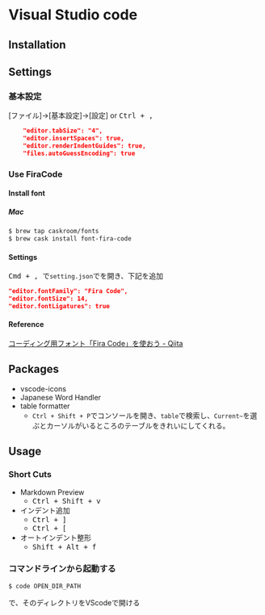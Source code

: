 # Visual Studio code
## Installation

## Settings
### 基本設定
[ファイル]->[基本設定]->[設定] or <kbd>Ctrl + , </kbd>
```json
	"editor.tabSize": "4",
	"editor.insertSpaces": true,
	"editor.renderIndentGuides": true,
	"files.autoGuessEncoding": true
```

### Use FiraCode
#### Install font
##### Mac
```bash
$ brew tap caskroom/fonts
$ brew cask install font-fira-code
```
#### Settings
<kbd>Cmd + , </kbd>で`setting.json`でを開き、下記を追加
```json
"editor.fontFamily": "Fira Code",
"editor.fontSize": 14,
"editor.fontLigatures": true
```
#### Reference
[コーディング用フォント「Fira Code」を使おう - Qiita](http://qiita.com/shuntksh/items/1995e87fe5c1ac88296f?utm_source=Qiita%E3%83%8B%E3%83%A5%E3%83%BC%E3%82%B9&utm_campaign=ea92dc4aeb-Qiita_newsletter_243_18_1_2017&utm_medium=email&utm_term=0_e44feaa081-ea92dc4aeb-33166133)

## Packages
- vscode-icons
- Japanese Word Handler
- table formatter
	* `Ctrl + Shift + P`でコンソールを開き、`table`で検索し、`Current~`を選ぶとカーソルがいるところのテーブルをきれいにしてくれる。

## Usage
### Short Cuts
- Markdown Preview
	+ <kbd>Ctrl + Shift + v</kbd>
- インデント追加
	+ <kbd>Ctrl + ]</kbd>
	+ <kbd>Ctrl + [</kbd>
- オートインデント整形
	+ <kbd>Shift + Alt + f </kbd>
### コマンドラインから起動する
```bash
$ code OPEN_DIR_PATH
```
で、そのディレクトリをVScodeで開ける
